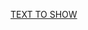 [TEXT TO SHOW](https://github.com/0xaniketB/HackTheBox-Atom/blob/b91d3744995be7faa74fcd6ea1176a2f6c289476/README.md)
